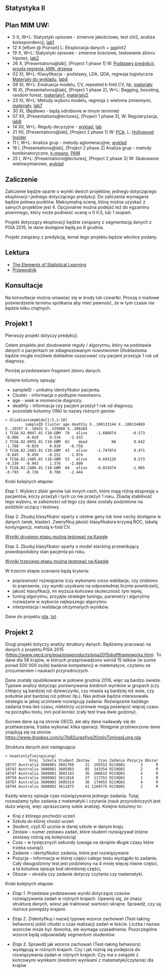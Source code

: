 Statystyka II
----------------

Plan MIM UW:
------------

* 5 X, W+L: Statystyki opisowe - zmienne jakościowe, test chi2, analiza korespondencji, [lab1](materialy/lab1.md)
* 12 X [eRum @ Poznań] L: Eksploracja danych + ggplot2
* 19 X, W+L: Statystyki opisowe - zmienne ilościowe, testowanie zbioru hipotez, [lab2](materialy/lab2.md)
* 26 X, [Presentations@lab], [Project 1 phase 1] W: [Podstawy predykcji, prosta regresja, kNN, drzewa](http://pbiecek.github.io/Przewodnik/Predykcja/drzewa_decyzyjne.html)
* 02 XI, W+L: Klasyfikacja - podstawy, LDA, QDA, regresja logistyczna [Materialy do wykladu](http://pbiecek.github.io/Przewodnik/Predykcja/predykcja.html),  [lab4](https://github.com/pbiecek/StatystykaII/blob/master/MIMUW_2017/materialy/lab3.md)
* 09 XI, W+L: Ewaluacja modelu, CV, repeated k-fold CV, itp, [materiały](http://pbiecek.github.io/Przewodnik/Predykcja/wybor_modelu.html)
* 16 XI, [Presentations@lab], [Project 1 phase 2], W+L: Bagging, boosting, random forest, [materialy1](http://pbiecek.github.io/Przewodnik/Predykcja/komitety.html), [materialy2](http://pbiecek.github.io/Przewodnik/Predykcja/ROC.html)
* 23 XI, W+L: Metody wyboru modelu, regresja z wieloma zmiennymi, [materiały](http://pbiecek.github.io/Przewodnik/Predykcja/regularyzacja.html), [lab7](https://github.com/pbiecek/StatystykaII/blob/master/MIMUW_2017/materialy/lab7.md)
* 30 XI, (Będlewo - będą odrobione w innym terminie)
* 07 XII, [Presentations@lectures], [Project 1 phase 3], W: Regularyzacja, [lab8](https://github.com/pbiecek/StatystykaII/blob/master/MIMUW_2017/materialy/lab8.md)
* 14 XII, W+L: Reguły decyzyjne - [wyklad](https://pbiecek.gitbooks.io/przewodnik/content/Analiza/beznadzoru/rules.html), [lab](https://github.com/pbiecek/StatystykaII/blob/master/MIMUW_2017/materialy/lab9.md)
* 21 XII, [Presentations@lab], [Project 2 phase 1] W: [PCA](http://pbiecek.github.io/Przewodnik/Analiza/beznadzoru/mds_pca.html), L: [Hollywood Insider](https://github.com/pbiecek/StatystykaII/blob/master/MIMUW_2017/materialy/lab10.md)
* 11 I, W+L: Analiza grup - metody aglomeracyjne, [wyklad](https://pbiecek.gitbooks.io/przewodnik/content/Analiza/beznadzoru/agnes.html)
* 18 I, [Presentations@lab], [Project 2 phase 2] Analiza grup - metody kombinatoryczne, [k-means](https://pbiecek.gitbooks.io/przewodnik/content/Analiza/beznadzoru/kmeans.html), [PAM](https://pbiecek.gitbooks.io/przewodnik/content/Analiza/beznadzoru/pam.html)
* 25 I, W+L: [Presentations@lectures], [Project 2 phase 3] W: Skalowanie wielowymiarowe, [wyklad](https://pbiecek.gitbooks.io/przewodnik/content/Analiza/beznadzoru/mds.html)

Zaliczenie
----------

Zaliczenie będzie oparte o wyniki dwóch projektów, jednego dotyczącego eksploracji i jednego dotyczącego predykcji.
Do zaliczenia wymagana będzie połowa punktów. Maksymalną ocenę, którą można uzyskać z samych projektów jest 4.
Opcjonalnie można podejść też do egzaminu pisemnego, który może podnieść ocenę o 0 0.5, lub 1 stopień.

Projekt dotyczący eksploracji będzie związany z segmentacją danych z PISA 2015, te dane dostępne będą po 6 grudnia.

Projekt związany z predykcją, temat tego projektu będzie wkrótce podany.

Lektura
-------

* [The Elements of Statistical Learning](http://statweb.stanford.edu/~tibs/ElemStatLearn/)
* [Przewodnik](http://pbiecek.github.io/Przewodnik/Analiza/analizadanych_z_programem_r_md.html)

Konsultacje
----------

Na konsultacje można umawiać się w środy lub czwartki. Proszę o mailowe potwierdzenie terminu spotkania aby mieć pewność, że w tym czasie nie będzie kilku chętnych.


Projekt 1
---------

Pierwszy projekt dotyczy predykcji.

Celem projektu jest zbudowanie reguły / algorytmu, który na podstawie danych o pacjentach ze zdiagnozowanym nowotworem Glioblastoma będzie mogła możliwie dokładnie oszacować czy pacjent przeżyje 1 rok od diagnozy.

Poniżej przedstawiam fragment zbioru danych. 

Kolejne kolumny opisują: 

- sampleID - unikalny identyfikator pacjenta.
- Cluster - informacja o podtypie nowotworu.
- age - wiek w momencie diagnozy.
- death1y - informacja czy pacjent przeżył 1 rok od diagnozy.
- pozostałe kolumny (16k) to nazwy różnych genów.

```
> GlioblastomaWide[1:5,1:10]
         sampleID Cluster age death1y X..100133144 X..100134869 X..10357 X..10431 X..155060 X..390284
1 TCGA.02.0047.01 C10-GBM  78   alive    -1.686874       -0.573   -0.986   -0.028     0.534    -2.432
2 TCGA.02.0055.01 C10-GBM  62    dead           NA        0.642   -1.788   -0.029     0.010    -0.758
3 TCGA.02.2483.01 C10-GBM  43   alive    -1.747874        0.471   -0.845    0.450    -0.252    -1.974
4 TCGA.02.2485.01 C10-GBM  53   alive     0.693126        0.573   -0.239   -0.943     1.376    -2.800
5 TCGA.02.2486.01 C10-GBM  64   alive    -0.831874       -1.065   -0.793   -0.726     0.780    -2.444
```
Kroki kolejnych etapów:

Etap 1. 
Wybierz zbiór genów lub innych cech, które mają różną ekspresję u pacjentów, kórzy przeżyli i tych co nie przeżyli 1 roku. Zbadaj stabilność tego wyboru, w zależności od tego czy dane zostały podzielone na podzbiór uczący i testowy.

Etap 2.
Zbuduj klasyfikator oparty o istotne geny lub inne cechy dostępne w danych (wiek, klaster). 
Zweryfikuj jakość klasyfikatora krzywą ROC, tabelą kontyngencji, metodą k-fold CV.

[Wyniki drugiego etapu można testować na Kaggle](https://inclass.kaggle.com/c/glioma-survival-predictions)

Etap 3.
Zbuduj klasyfikator oparty o model stacking przewidujący prawdopodobny stan pacjenta po roku.

[Wyniki trzeciego etapu można testować na Kaggle](https://inclass.kaggle.com/c/glioma-survival-predictions)

W trzecim etapie oceniane będą kryteria:

- poprawność rozwiązania (czy wykonano cross walidacje, czy zrobiono to poprawnie, czy wyniki uzyskano na odpowiedniej licznie powtórzeń),
- jakość klasyfikacji, im wyższa końcowa skuteczność tym lepiej,
- tuning algorytmu, przyjęte strategie tuningu, parametry i algorytmy rozważane w wyborze najlepszego algorytmu
- interpretacja i walidacja otrzymanych wyników.

Dane do projektu [rda](https://github.com/pbiecek/StatystykaII/blob/master/MIMUW_2017/materialy/GlioblastomaWide.rda), [txt](https://github.com/pbiecek/StatystykaII/blob/master/MIMUW_2017/materialy/GlioblastomaWide.txt).


Projekt 2
---------

Drugi projekt dotyczy analizy struktury danych. Będziemy pracować na danych z projektu PISA 2015 (https://www.oecd.org/pisa/pisaproducts/pisa2015draftframeworks.htm). To dane dla 58 krajów, w których przeprowadzono wśród 15 latków (w sumie ponad 500 000 osób) badanie kompetencji w matematyce, czytaniu ze zrozumieniem i naukach przyrodniczych.

Dane zostały opublikowane w połowie grudnia 2016, więc są bardzo świeże. Typowe analizy dotycząc porównywania średnich wyników w grupach (czy chłopcy są bardziej niż dziewczynki, czy miasta są bardziej niż wsie, czy południe jest bardziej niż północ itp.). Nas jednak będzie interesowała strategia w jakiej uczniowie rozwiązują zadania. Rozwiązanie każdego zadania trwa ileś czasu, niektórzy uczniowie mogą poświęcić więcej czasu na początku testu, inni pod koniec (cały test trwa dwie godziny). 

Surowe dane są na stronie OECD, ale aby dane nadawały się do przetwarzania, trzeba wykonać kilka operacji. Wstępnie przetworzone dane znajdują się na stronie https://www.dropbox.com/s/7lp82urpsfjvg2f/onlyTimingsLong.rda 

Struktura danych jest następująca:

```
> head(onlyTimingsLong)
           Kraj  Szkola Student Zestaw    Czas Zadanie Pozycja Obszar
10737 Australia 3600001 3601769     31  195552 R219Q01       3      R
10742 Australia 3600001 3605983     85  143354 R219Q01       2      R
10747 Australia 3600001 3602143     36  206815 R219Q01       4      R
10759 Australia 3600002 3611016     37  117352 R219Q01       1      R
10787 Australia 3600003 3605314     36  174955 R219Q01       4      R
10794 Australia 3600003 3611875     41 1269775 R219Q01       2      R
```

Każdy wiersz opisuje czas rozwiązywania jednego zadania. Tutaj rozważamy tylko zadania z matematyki i czytania (nauk przyrodniczych jest dużo więcej, więc upraszczamy sobie analizę). Kolejne kolumny to:

* Kraj z którego pochodzi uczeń
* Szkoła do której chodzi uczeń
* Student, czyli ID ucznia w danej szkole w danym kraju
* Zestaw – numer zestawu zadań, które student rozwiązywał (różne zestawy różnią się kolejnością)
* Czas – w tysięcznych sekundy (uwaga na skrajnie długie czasy które trzeba usunąć)
* Zadanie – identyfikator zadania, które jest rozwiązywane
* Pozycja – informacja w której części całego testu wystąpiło to zadanie. Cały dwugodzinny test jest podzielony na 4 mniej więcej równe części, a ta kolumna opisuje kod określonej części,
* Obszar – określa czy zadanie dotyczy czytania czy matematyki.

Kroki kolejnych etapów:

* *Etap 1*. Przedstaw podstawowe wyniki dotyczące czasów rozwiązywania zadań w różnych krajach. Upewnij się, że znasz strukturę danych, wiesz jak traktować wartości skrajne. Sprawdź, czy są różnice pomiędzy krajami.

* *Etap 2*. Zidentyfikuj i nazwij typowe wzorce zachowań (Test-taking behaviors) jeżeli chodzi o czas realizacji zadań w teście. Liczba i nazwa wzorców może być dowolna, ale wymaga uzasadnienia. Poszczególne wzorce będą odpowiadały segmentom studentów.

* *Etap 3*. Sprawdź jak wzorce zachowań (Test-taking behaviors) występują w różnych krajach. Czy i jak różnią się podejścia do rozwiązywania zadań w różnych krajach. Czy ma o związek z końcowymi wynikami (średnimi wynikami z matematyki/czytania) dla krajów.

